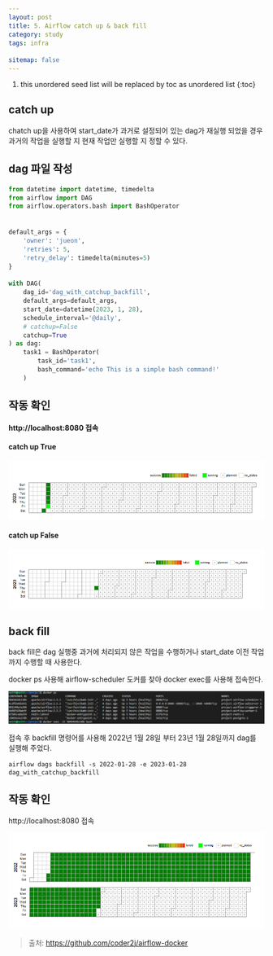 ```yaml
---
layout: post
title: 5. Airflow catch up & back fill
category: study
tags: infra

sitemap: false
---
```

1. this unordered seed list will be replaced by toc as unordered list
{:toc}
## catch up
chatch up을 사용하여 start_date가 과거로 설정되어 있는 dag가 재실행 되었을 경우 과거의 작업을 실행할 지 현재 작업만 실행할 지 정할 수 있다.

## dag 파일 작성

```py
from datetime import datetime, timedelta
from airflow import DAG
from airflow.operators.bash import BashOperator


default_args = {
    'owner': 'jueon',
    'retries': 5,
    'retry_delay': timedelta(minutes=5)
}

with DAG(
    dag_id='dag_with_catchup_backfill',
    default_args=default_args,
    start_date=datetime(2023, 1, 28),
    schedule_interval='@daily',
    # catchup=False
    catchup=True
) as dag:
    task1 = BashOperator(
        task_id='task1',
        bash_command='echo This is a simple bash command!'
    )
```
## 작동 확인
#### http://localhost:8080 접속
#### catch up True  
![](/assets/img/post/airflow_catch_up/catch_up1.png)

#### catch up False  
![](/assets/img/post/airflow_catch_up/catch_up2.png)

## back fill
back fill은 dag 실행중 과거에 처리되지 않은 작업을 수행하거나 start_date 이전 작업까지 수행할 때 사용한다.


docker ps 사용해 airflow-scheduler 도커를 찾아 docker exec를 사용해 접속한다. 

![](/assets/img/post/airflow_catch_up/back_fill1.png)

접속 후 backfill 명령어를 사용해 2022년 1월 28일 부터 23년 1월 28일까지 dag를 실행해 주었다. 
```
airflow dags backfill -s 2022-01-28 -e 2023-01-28 dag_with_catchup_backfill
```
## 작동 확인
http://localhost:8080 접속

![](/assets/img/post/airflow_catch_up/back_fill2.png)

>출처: https://github.com/coder2j/airflow-docker